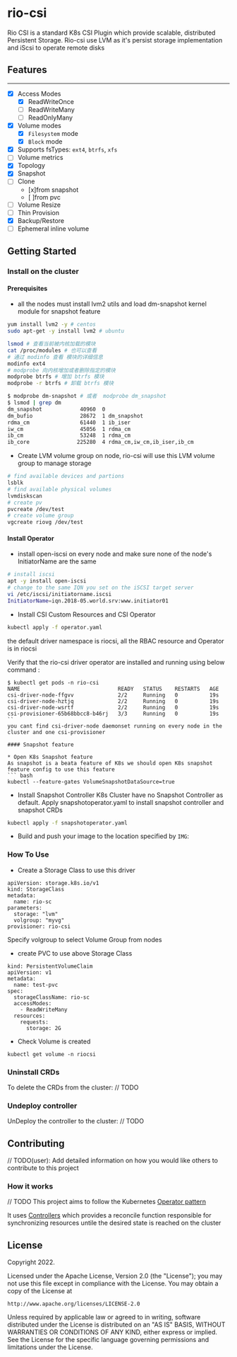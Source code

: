 # rio-csi
Rio CSI is a standard K8s CSI Plugin which provide scalable, distributed
Persistent Storage. 
Rio-csi use LVM as it's persist storage implementation and iScsi to operate remote disks 

## Features

---
- [x] Access Modes
    - [x] ReadWriteOnce
    - [ ] ReadWriteMany
    - [ ] ReadOnlyMany
- [x] Volume modes
    - [x] `Filesystem` mode
    - [x] `Block` mode
- [x] Supports fsTypes: `ext4`, `btrfs`, `xfs`
- [ ] Volume metrics
- [x] Topology
- [x] Snapshot
- [ ] Clone
  - [x]from snapshot
  - [ ]from pvc
- [ ] Volume Resize
- [ ] Thin Provision
- [x] Backup/Restore
- [ ] Ephemeral inline volume

## Getting Started

### Install on the cluster
#### Prerequisites
* all the nodes must install lvm2 utils and load dm-snapshot kernel module for snapshot feature
```bash
yum install lvm2 -y # centos
sudo apt-get -y install lvm2 # ubuntu 

lsmod # 查看当前被内核加载的模块
cat /proc/modules # 也可以查看
# 通过 modinfo 查看 模块的详细信息
modinfo ext4
# modprobe 向内核增加或者删除指定的模块
modprobe btrfs # 增加 btrfs 模块
modprobe -r btrfs # 卸载 btrfs 模块

$ modprobe dm-snapshot # 或者  modprobe dm_snapshot
$ lsmod | grep dm
dm_snapshot            40960  0
dm_bufio               28672  1 dm_snapshot
rdma_cm                61440  1 ib_iser
iw_cm                  45056  1 rdma_cm
ib_cm                  53248  1 rdma_cm
ib_core               225280  4 rdma_cm,iw_cm,ib_iser,ib_cm
```
* Create LVM volume group on node, rio-csi will use this LVM volume group to manage storage
``` bash
# find available devices and partions
lsblk
# find available physical volumes
lvmdiskscan
# create pv
pvcreate /dev/test
# create volume group
vgcreate riovg /dev/test
```
#### Install Operator
* install open-iscsi on every node and make sure none of the node's InitiatorName are the same
```bash
# install iscsi 
apt -y install open-iscsi
# change to the same IQN you set on the iSCSI target server
vi /etc/iscsi/initiatorname.iscsi
InitiatorName=iqn.2018-05.world.srv:www.initiator01
```
* Install CSI Custom Resources and CSI Operator
```sh
kubectl apply -f operator.yaml
```
the default driver namespace is riocsi, all the RBAC resource and Operator is in riocsi

Verify that the rio-csi driver operator are installed and running using below command :
```
$ kubectl get pods -n rio-csi
NAME                               READY   STATUS    RESTARTS   AGE
csi-driver-node-ffgvv              2/2     Running   0          19s
csi-driver-node-hztjq              2/2     Running   0          19s
csi-driver-node-wsrtf              2/2     Running   0          19s
csi-provisioner-65b68bbcc8-b46rj   3/3     Running   0          19s
``
you cant find csi-driver-node daemonset running on every node in the cluster and one csi-provisioner

#### Snapshot feature

* Open K8s Snapshot feature
As snapshot is a beata feature of K8s we should open K8s snapshot feature config to use this feature
``` bash
kubectl --feature-gates VolumeSnapshotDataSource=true
```
* Install Snapshot Controller
K8s Cluster have no Snapshot Controller as default. Apply snapshotoperator.yaml to install snapshot controller
and snapshot CRDs
```bash
kubectl apply -f snapshotoperator.yaml
```


* Build and push your image to the location specified by `IMG`:

### How To Use
* Create a Storage Class to use this driver
```shell
apiVersion: storage.k8s.io/v1
kind: StorageClass
metadata:
  name: rio-sc
parameters:
  storage: "lvm"
  volgroup: "myvg"
provisioner: rio-csi
```

Specify volgroup to select Volume Group from nodes

* create PVC to use above Storage Class
```shell
kind: PersistentVolumeClaim
apiVersion: v1
metadata:
  name: test-pvc
spec:
  storageClassName: rio-sc
  accessModes:
    - ReadWriteMany
  resources:
    requests:
      storage: 2G
```
* Check Volume is created
```shell
kubectl get volume -n riocsi
```

### Uninstall CRDs
To delete the CRDs from the cluster:
// TODO

### Undeploy controller
UnDeploy the controller to the cluster:
// TODO

## Contributing
// TODO(user): Add detailed information on how you would like others to contribute to this project

### How it works
// TODO
This project aims to follow the Kubernetes [Operator pattern](https://kubernetes.io/docs/concepts/extend-kubernetes/operator/)

It uses [Controllers](https://kubernetes.io/docs/concepts/architecture/controller/) 
which provides a reconcile function responsible for synchronizing resources untile the desired state is reached on the cluster 


## License

Copyright 2022.

Licensed under the Apache License, Version 2.0 (the "License");
you may not use this file except in compliance with the License.
You may obtain a copy of the License at

    http://www.apache.org/licenses/LICENSE-2.0

Unless required by applicable law or agreed to in writing, software
distributed under the License is distributed on an "AS IS" BASIS,
WITHOUT WARRANTIES OR CONDITIONS OF ANY KIND, either express or implied.
See the License for the specific language governing permissions and
limitations under the License.

